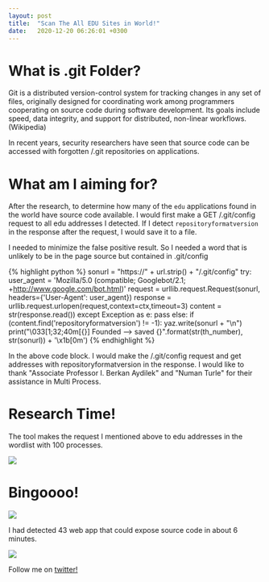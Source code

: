 ```yaml
---
layout: post
title:  "Scan The All EDU Sites in World!"
date:   2020-12-20 06:26:01 +0300
---
```

# [](#header-4)What is .git Folder?

Git is a distributed version-control system for tracking changes in any set of files, originally designed for coordinating work among programmers cooperating on source code during software development. Its goals include speed, data integrity, and support for distributed, non-linear workflows. (Wikipedia)


In recent years, security researchers have seen that source code can be accessed with forgotten /.git repositories on applications.

# [](#header-4)What am I aiming for?

After the research, to determine how many of the `edu` applications found in the world have source code available. I would first make a GET /.git/config request to all edu addresses I detected. If I detect `repositoryformatversion` in the response after the request, I would save it to a file.

I needed to minimize the false positive result. So I needed a word that is unlikely to be in the page source but contained in .git/config 


{% highlight python %}
    sonurl = "https://" + url.strip() + "/.git/config"
    try:
        user_agent = 'Mozilla/5.0 (compatible; Googlebot/2.1; +http://www.google.com/bot.html)'
        request = urllib.request.Request(sonurl, headers={'User-Agent': user_agent})
        response = urllib.request.urlopen(request,context=ctx,timeout=3)
        content = str(response.read())
    except Exception as e:
        pass
    else:
        if (content.find('repositoryformatversion') != -1):
            yaz.write(sonurl + "\n")
            print("\033[1;32;40m[{}] Founded --> saved {}".format(str(th_number), str(sonurl)) + '\x1b[0m')
{% endhighlight %}

In the above code block. I would make the /.git/config request and get addresses with repositoryformatversion in the response. 
I would like to thank "Associate Professor I. Berkan Aydilek" and "Numan Turle" for their assistance in Multi Process.

# [](#header-4)Research Time!

The tool makes the request I mentioned above to edu addresses in the wordlist with 100 processes.

![](https://0x45dda458.github.io/assets/stw-1.png)

# [](#header-4)Bingoooo!

![](https://0x45dda458.github.io/assets/stw-2.jpg)

I had detected 43 web app that could expose source code in about 6 minutes.

![](https://0x45dda458.github.io/assets/stw-3.png)


Follow me on [twitter! ][twitter] 

[twitter]: https://twitter.com/berkdusunur
